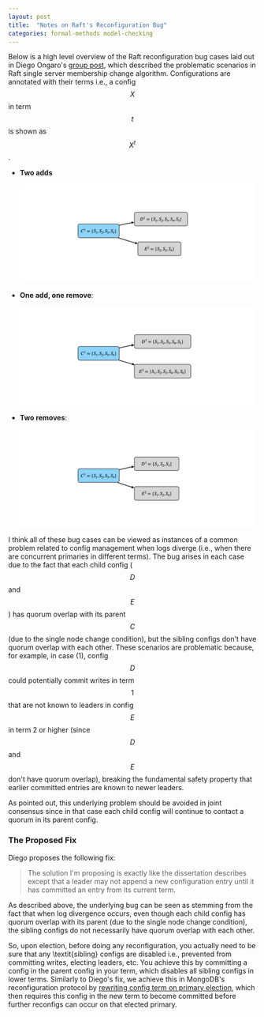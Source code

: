```yaml
---
layout: post
title:  "Notes on Raft's Reconfiguration Bug"
categories: formal-methods model-checking
---
```



Below is a high level overview of the Raft reconfiguration bug cases laid out in Diego Ongaro's [group post](https://groups.google.com/g/raft-dev/c/t4xj6dJTP6E/m/d2D9LrWRza8J), which described the problematic scenarios in Raft single server membership change algorithm. Configurations are annotated with their terms i.e., a config $$X$$ in term $$t$$ is shown as $$X^t$$.

- **Two adds**
    
    <div style="text-align:center;">
        <img width=600px src="/assets/diagrams/raft_reconfig_bug/raft_reconfig_bug.001.png">
    </div>
- **One add, one remove**:
  
    <div style="text-align:center;">
        <img width=600px src="/assets/diagrams/raft_reconfig_bug/raft_reconfig_bug.002.png">
    </div>
- **Two removes**:
  
    <div style="text-align:center;">
        <img width=600px src="/assets/diagrams/raft_reconfig_bug/raft_reconfig_bug.003.png">
    </div>


I think all of these bug cases can be viewed as instances of a common problem related to config management when logs diverge (i.e., when there are concurrent primaries in different terms). The bug arises in each case due to the fact that each child config ($$D$$ and $$E$$) has quorum overlap with its parent $$C$$ (due to the single node change condition), but the sibling configs don't have quorum overlap with each other. These scenarios are problematic because, for example, in case (1), config $$D$$ could potentially commit writes in term $$1$$ that are not known to leaders in config $$E$$ in term 2 or higher (since $$D$$ and $$E$$ don't have quorum overlap), breaking the fundamental safety property that earlier committed entries are known to newer leaders.

As pointed out, this underlying problem should be avoided in joint consensus since in that case each child config will continue to contact a quorum in its parent config.

### The Proposed Fix

Diego proposes the following fix:

> The solution I'm proposing is exactly like the dissertation describes except that a leader may not append a new configuration entry until it has committed an entry from its current term.

As described above, the underlying bug can be seen as stemming from the fact that when log divergence occurs, even though each child config has quorum overlap with its parent (due to the single node change condition), the sibling configs do not necessarily have quorum overlap with each other. 

So, upon election, before doing any reconfiguration, you actually need to be sure that any \textit{sibling} configs are disabled i.e., prevented from committing writes, electing leaders, etc. You achieve this by committing a config in the parent config in your term, which disables all sibling configs in lower terms. Similarly to Diego's fix, we achieve this in MongoDB's reconfiguration protocol by [rewriting config term on primary election](https://github.com/will62794/logless-reconfig/blob/5b1d0f3bfd93c4d78470689a56959d1dcc5297a2/MongoLoglessDynamicRaft.tla#L90-L91), which then requires this config in the new term to become committed before further reconfigs can occur on that elected primary.
